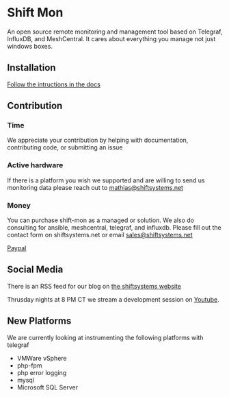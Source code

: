 # Shift Mon

An open source remote monitoring and management tool based on Telegraf, InfluxDB, and MeshCentral. It cares about everything you manage not just windows boxes.

## Installation
[Follow the intructions in the docs](docs/Install.md)


## Contribution

### Time 
We appreciate your contribution by helping with documentation, contributing code, or submitting an issue

### Active hardware
If there is a platform you wish we supported and are willing to send us monitoring data please reach out to mathias@shiftsystems.net

### Money 
You can purchase shift-mon as a managed or solution. 
We also do consulting for ansible, meshcentral, telegraf, and influxdb. 
Please fill out the contact form on shiftsystems.net or email sales@shiftsystems.net

[Paypal](https://www.paypal.com/donate?hosted_button_id=384786R5ULJRC)


## Social Media
There is an RSS feed for our blog on [the shiftsystems website](https://shiftsystems.net)

Thrusday nights at 8 PM CT we stream a development session on [Youtube](https://www.youtube.com/channel/UCO2EZwVPok3Plop3ekonf7A).

## New Platforms
We are currently looking at instrumenting the following platforms with telegraf
* VMWare vSphere
* php-fpm
* php error logging
* mysql
* Microsoft SQL Server